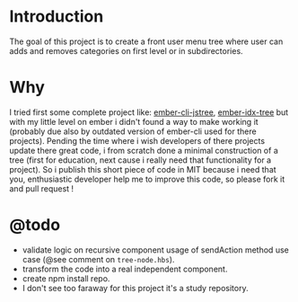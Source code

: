 # Introduction

The goal of this project is to create a front user menu tree where user can adds and
removes categories on first level or in subdirectories.

# Why

I tried first some complete project like: 
[ember-cli-jstree](https://github.com/ritesh83/ember-cli-jstree), 
[ember-idx-tree](https://github.com/indexiatech/ember-idx-tree)
but with my little level on ember i didn't found a way to make working it (probably
due also by outdated version of ember-cli used for there projects).
Pending the time where i wish developers of there projects update there great code,
i from scratch done a minimal construction of a tree (first for education, next cause
i really need that functionality for a project).
So i publish this short piece of code in MIT because i need that you, enthusiastic
developer help me to improve this code, so please fork it and pull request !

# @todo

- validate logic on recursive component usage of sendAction method use case (@see
  comment on `tree-node.hbs`).
- transform the code into a real independent component.
- create npm install repo.
- I don't see too faraway for this project it's a study repository.
